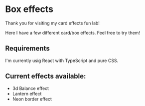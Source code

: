 # Box effects

Thank you for visiting my card effects fun lab!

Here I have a few different card/box effects. Feel free to try them! 

## Requirements
I'm currently usig React with TypeScript and pure CSS.


## Current effects available:
- 3d Balance effect
- Lantern effect
- Neon border effect
